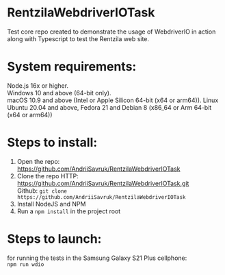# RentzilaWebdriverIOTask
Test core repo created to demonstrate the usage of WebdriverIO in action along with Typescript to test the Rentzila web site.

# System requirements:

Node.js 16x or higher.  
Windows 10 and above (64-bit only).  
macOS 10.9 and above (Intel or Apple Silicon 64-bit (x64 or arm64)).
Linux Ubuntu 20.04 and above, Fedora 21 and Debian 8 (x86_64 or Arm 64-bit (x64 or arm64))
 
# Steps to install:

1. Open the repo: https://github.com/AndriiSavruk/RentzilaWebdriverIOTask
2. Clone the repo
HTTP: https://github.com/AndriiSavruk/RentzilaWebdriverIOTask.git   
Github: ```git clone https://github.com/AndriiSavruk/RentzilaWebdriverIOTask```
3. Install NodeJS and NPM
4. Run a ``` npm install ``` in the project root

# Steps to launch:

for running the tests in the Samsung Galaxy S21 Plus cellphone:  
```npm run wdio```  
